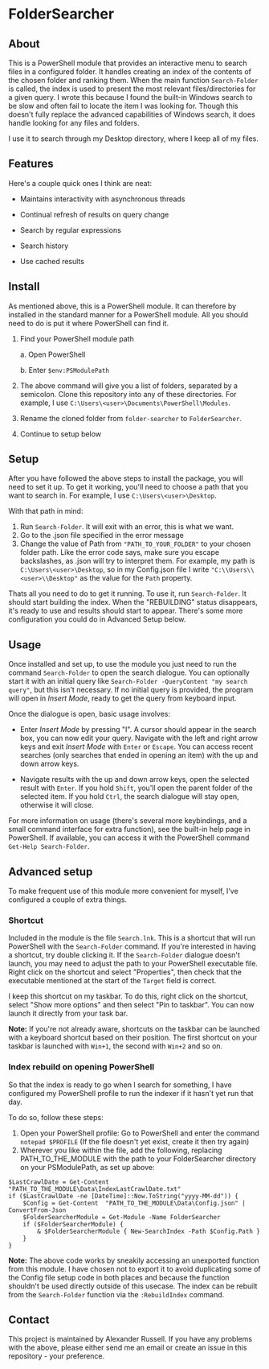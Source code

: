 # FolderSearcher

## About

This is a PowerShell module that provides an interactive menu to search files in a configured folder. It handles creating an index of the contents of the chosen folder and ranking them. When the main function `Search-Folder` is called, the index is used to present the most relevant files/directories for a given query. I wrote this because I found the built-in Windows search to be slow and often fail to locate the item I was looking for. Though this doesn't fully replace the advanced capabilities of Windows search, it does handle looking for any files and folders.

I use it to search through my Desktop directory, where I keep all of my files.

## Features

Here's a couple quick ones I think are neat:

* Maintains interactivity with asynchronous threads

* Continual refresh of results on query change

* Search by regular expressions

* Search history

* Use cached results

## Install

As mentioned above, this is a PowerShell module. It can therefore by installed in the standard manner for a PowerShell module. All you should need to do is put it where PowerShell can find it.

1. Find your PowerShell module path

    a. Open PowerShell

    b. Enter `$env:PSModulePath`

2. The above command will give you a list of folders, separated by a semicolon. Clone this repository into any of these directories. For example, I use `C:\Users\<user>\Documents\PowerShell\Modules`.

3. Rename the cloned folder from `folder-searcher` to `FolderSearcher`.

3. Continue to setup below

## Setup

After you have followed the above steps to install the package, you will need to set it up. To get it working, you'll need to choose a path that you want to search in. For example, I use `C:\Users\<user>\Desktop`.

With that path in mind:

1. Run `Search-Folder`. It will exit with an error, this is what we want.
2. Go to the .json file specified in the error message
3. Change the value of Path from `"PATH_TO_YOUR_FOLDER"` to your chosen folder path. Like the error code says, make sure you escape backslashes, as .json will try to interpret them. For example, my path is `C:\Users\<user>\Desktop`, so in my Config.json file I write `"C:\\Users\\<user>\\Desktop"` as the value for the `Path` property.

Thats all you need to do to get it running. To use it, run `Search-Folder`. It should start building the index. When the "REBUILDING" status disappears, it's ready to use and results should start to appear. There's some more configuration you could do in Advanced Setup below.

## Usage

Once installed and set up, to use the module you just need to run the command `Search-Folder` to open the search dialogue. You can optionally start it with an initial query like `Search-Folder -QueryContent "my search query"`, but this isn't necessary. If no initial query is provided, the program will open in *Insert Mode*, ready to get the query from keyboard input.

Once the dialogue is open, basic usage involves:

* Enter *Insert Mode* by pressing "I". A cursor should appear in the search box, you can now edit your query. Navigate with the left and right arrow keys and exit *Insert Mode* with `Enter` or `Escape`. You can access recent searches (only searches that ended in opening an item) with the up and down arrow keys.

* Navigate results with the up and down arrow keys, open the selected result with `Enter`. If you hold `Shift`, you'll open the parent folder of the selected item. If you hold `Ctrl`, the search dialogue will stay open, otherwise it will close.

For more information on usage (there's several more keybindings, and a small command interface for extra function), see the built-in help page in PowerShell. If available, you can access it with the PowerShell command `Get-Help Search-Folder`. 

## Advanced setup

To make frequent use of this module more convenient for myself, I've configured a couple of extra things.

### Shortcut

Included in the module is the file `Search.lnk`. This is a shortcut that will run PowerShell with the `Search-Folder` command. If you're interested in having a shortcut, try double clicking it. If the `Search-Folder` dialogue doesn't launch, you may need to adjust the path to your PowerShell executable file. Right click on the shortcut and select "Properties", then check that the executable mentioned at the start of the `Target` field is correct.

I keep this shortcut on my taskbar. To do this, right click on the shortcut, select "Show more options" and then select "Pin to taskbar". You can now launch it directly from your task bar. 

**Note:** If you're not already aware, shortcuts on the taskbar can be launched with a  keyboard shortcut based on their position. The first shortcut on your taskbar is launched with `Win+1`, the second with `Win+2` and so on.

### Index rebuild on opening PowerShell

So that the index is ready to go when I search for something, I have configured my PowerShell profile to run the indexer if it hasn't yet run that day.

To do so, follow these steps:

1. Open your PowerShell profile: Go to PowerShell and enter the command `notepad $PROFILE` (If the file doesn't yet exist, create it then try again)
2. Wherever you like within the file, add the following, replacing PATH_TO_THE_MODULE with the path to your FolderSearcher directory on your PSModulePath, as set up above:

```{PowerShell}
$LastCrawlDate = Get-Content "PATH_TO_THE_MODULE\Data\IndexLastCrawlDate.txt"
if ($LastCrawlDate -ne [DateTime]::Now.ToString("yyyy-MM-dd")) {
    $Config = Get-Content  "PATH_TO_THE_MODULE\Data\Config.json" | ConvertFrom-Json
    $FolderSearcherModule = Get-Module -Name FolderSearcher
    if ($FolderSearcherModule) {
        & $FolderSearcherModule { New-SearchIndex -Path $Config.Path }
    }
}
```

**Note:** The above code works by sneakily accessing an unexported function from this module. I have chosen not to export it to avoid duplicating some of the Config file setup code in both places and because the function shouldn't be used directly outside of this usecase. The index can be rebuilt from the `Search-Folder` function via the `:RebuildIndex` command.

## Contact

This project is maintained by Alexander Russell. If you have any problems with the above, please either send me an email or create an issue in this repository - your preference.